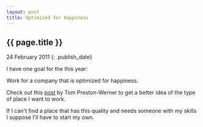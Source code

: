 ```yaml
---
layout: post
title: Optimized for Happiness
---
```


## {{ page.title }}

24 February 2011
{: .publish_date}

I have one goal for the this year:


Work for a company that is optimized for happiness.


Check out this [post](http://tom.preston-werner.com/2010/10/18/optimize-for-happiness.html) by Tom Preston-Werner to get a better idea of the type of place I want to work.


If I can't find a place that has this quality and needs someone with my skills I suppose I'll have to start my own.
